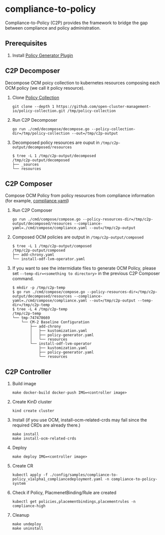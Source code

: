 # compliance-to-policy
Compliance-to-Policy (C2P) provides the framework to bridge the gap between compliance and policy administration.

## Prerequisites
1. Install [Policy Generator Plugin](https://github.com/open-cluster-management-io/policy-generator-plugin#as-a-kustomize-plugin)

## C2P Decomposer
Decompose OCM poicy collection to kubernetes resources composing each OCM policy (we call it policy resource).

1. Clone [Policy Collection](https://github.com/open-cluster-management-io/policy-collection)
    ```
    git clone --depth 1 https://github.com/open-cluster-management-io/policy-collection.git /tmp/policy-collection
    ```
1. Run C2P Decomposer
    ```
    go run ./cmd/decompose/decompose.go --policy-collection-dir=/tmp/policy-collection --out=/tmp/c2p-output
    ```
1. Decomposed policy resources are ouput in `/tmp/c2p-output/decomposed/resources`
    ```
    $ tree -L 1 /tmp/c2p-output/decomposed
    /tmp/c2p-output/decomposed
    ├── _sources
    └── resources
    ```

## C2P Composer
Compose OCM Policy from policy resources from compliance information (for example, [compliance.yaml](cmd/compose/compliance.yaml))

1. Run C2P Composer
    ```
    go run ./cmd/compose/compose.go --policy-resources-dir=/tmp/c2p-output/decomposed/resources --compliance-yaml=./cmd/compose/compliance.yaml --out=/tmp/c2p-output
    ```
1. Composed OCM policies are output in `/tmp/c2p-output/composed`
    ```
    $ tree -L 1 /tmp/c2p-output/composed  
    /tmp/c2p-output/composed
    ├── add-chrony.yaml
    └── install-odf-lvm-operator.yaml
    ```
1. If you want to see the intermidiate files to generate OCM Policy, please set `--temp-dir=<something to directory>` in the previous C2P Composer command.
    ```
    $ mkdir -p /tmp/c2p-temp
    $ go run ./cmd/compose/compose.go --policy-resources-dir=/tmp/c2p-output/decomposed/resources --compliance-yaml=./cmd/compose/compliance.yaml --out=/tmp/c2p-output --temp-dir=/tmp/c2p-temp
    $ tree -L 4 /tmp/c2p-temp
    /tmp/c2p-temp
    └── tmp-747478669
        └── CM-2 Baseline Configuration
            ├── add-chrony
            │   ├── kustomization.yaml
            │   ├── policy-generator.yaml
            │   └── resources
            └── install-odf-lvm-operator
                ├── kustomization.yaml
                ├── policy-generator.yaml
                └── resources
    ```

## C2P Controller
1. Build image
    ```
    make docker-build docker-push IMG=<controller image>
    ```
1. Create KinD cluster
    ```
    kind create cluster
    ```
1. Install (if you use OCM, install-ocm-related-crds may fail since the required CRDs are already there.)
    ```
    make install
    make install-ocm-related-crds
    ```
1. Deploy
    ```
    make deploy IMG=<controller image>
    ```
1. Create CR
    ```
    kubectl apply -f ./config/samples/compliance-to-policy_v1alpha1_compliancedeployment.yaml -n compliance-to-policy-system 
    ```
1. Check if Policy, PlacmenetBinding/Rule are created
    ```
    kubectl get policies,placementbindings,placementrules -n compliance-high
    ```
1. Cleanup
    ```
    make undeploy
    make uninstall
    ```
